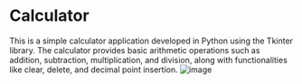 # Calculator
This is a simple calculator application developed in Python using the Tkinter library. The calculator provides basic arithmetic operations such as addition, subtraction, multiplication, and division, along with functionalities like clear, delete, and decimal point insertion.
![image](https://github.com/RosuGabriel/Calculator/assets/116444103/948e5b05-1646-42ad-bfec-256df9436071)
